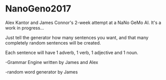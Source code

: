 # NanoGeno2017

Alex Kantor and James Connor's 2-week attempt at a NaNo GeMo AI. It's a work in progress...

Just tell the generator how many sentences you want, and that many completely random sentences will be created.

Each sentence will have 1 adverb, 1 verb, 1 adjective and 1 noun.


-Grammar Engine written by James and Alex

-random word generator by James
